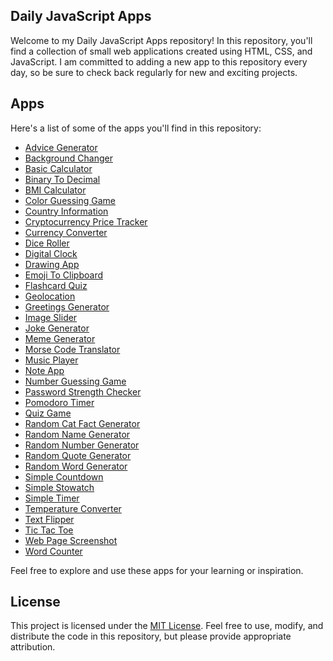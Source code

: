 ## Daily JavaScript Apps

Welcome to my Daily JavaScript Apps repository! In this repository, you'll find a collection of small web applications created using HTML, CSS, and JavaScript. I am committed to adding a new app to this repository every day, so be sure to check back regularly for new and exciting projects.

## Apps

Here's a list of some of the apps you'll find in this repository:

- [Advice Generator](https://github.com/M1chU02/EveryDayCode/tree/main/Advice-Generator)
- [Background Changer](https://github.com/M1chU02/EveryDayCode/tree/main/Background-changer)
- [Basic Calculator](https://github.com/M1chU02/EveryDayCode/tree/main/Basic-Calculator)
- [Binary To Decimal](https://github.com/M1chU02/EveryDayCode/tree/main/Binary-To-Decimal)
- [BMI Calculator](https://github.com/M1chU02/EveryDayCode/tree/main/BMI-Calculator)
- [Color Guessing Game](https://github.com/M1chU02/EveryDayCode/tree/main/Color-Guessing-Game)
- [Country Information](https://github.com/M1chU02/EveryDayCode/tree/main/Country-Information)
- [Cryptocurrency Price Tracker](https://github.com/M1chU02/EveryDayCode/tree/main/Cryptocurrency-Price-Tracker)
- [Currency Converter](https://github.com/M1chU02/EveryDayCode/tree/main/Currency-Converter)
- [Dice Roller](https://github.com/M1chU02/EveryDayCode/tree/main/Dice-Roller)
- [Digital Clock](https://github.com/M1chU02/EveryDayCode/tree/main/Digital-clock)
- [Drawing App](https://github.com/M1chU02/EveryDayCode/tree/main/Drawing-App)
- [Emoji To Clipboard](https://github.com/M1chU02/EveryDayCode/tree/main/Emoji-To-ClipBoard)
- [Flashcard Quiz](https://github.com/M1chU02/EveryDayCode/tree/main/Flashcard-Quiz)
- [Geolocation](https://github.com/M1chU02/EveryDayCode/tree/main/Geolocation)
- [Greetings Generator](https://github.com/M1chU02/EveryDayCode/tree/main/Greetings-generator)
- [Image Slider](https://github.com/M1chU02/EveryDayCode/tree/main/Image-Slider)
- [Joke Generator](https://github.com/M1chU02/EveryDayCode/tree/main/Joke-Generator)
- [Meme Generator](https://github.com/M1chU02/EveryDayCode/tree/main/Meme-Generator)
- [Morse Code Translator](https://github.com/M1chU02/EveryDayCode/tree/main/Morse-Code-Translator)
- [Music Player](https://github.com/M1chU02/EveryDayCode/tree/main/Music-Player)
- [Note App](https://github.com/M1chU02/EveryDayCode/tree/main/Note-App)
- [Number Guessing Game](https://github.com/M1chU02/EveryDayCode/tree/main/Number-Guessing)
- [Password Strength Checker](https://github.com/M1chU02/EveryDayCode/tree/main/Password-Strngth-Checker)
- [Pomodoro Timer](https://github.com/M1chU02/EveryDayCode/tree/main/Pomodoro-Timer)
- [Quiz Game](https://github.com/M1chU02/EveryDayCode/tree/main/Quiz-game)
- [Random Cat Fact Generator](https://github.com/M1chU02/EveryDayCode/tree/main/Random-Cat-Fact-Generator)
- [Random Name Generator](https://github.com/M1chU02/EveryDayCode/tree/main/Random-Name-Generator)
- [Random Number Generator](https://github.com/M1chU02/EveryDayCode/tree/main/Random-number-generator)
- [Random Quote Generator](https://github.com/M1chU02/EveryDayCode/tree/main/Random-Quote-Generator)
- [Random Word Generator](https://github.com/M1chU02/EveryDayCode/tree/main/Random-Word-Generator)
- [Simple Countdown](https://github.com/M1chU02/EveryDayCode/tree/main/Simple-Countdown)
- [Simple Stowatch](https://github.com/M1chU02/EveryDayCode/tree/main/Simple-Stopwatch)
- [Simple Timer](https://github.com/M1chU02/EveryDayCode/tree/main/Simple-Timer)
- [Temperature Converter](https://github.com/M1chU02/EveryDayCode/tree/main/Temperature-Converter)
- [Text Flipper](https://github.com/M1chU02/EveryDayCode/tree/main/Text-Flipper)
- [Tic Tac Toe](https://github.com/M1chU02/EveryDayCode/tree/main/Tic-Tac-Toe)
- [Web Page Screenshot](https://github.com/M1chU02/EveryDayCode/tree/main/Web-Page-Screenshot)
- [Word Counter](https://github.com/M1chU02/EveryDayCode/tree/main/Word-Counter)

Feel free to explore and use these apps for your learning or inspiration.

## License

This project is licensed under the [MIT License](https://opensource.org/license/mit/). Feel free to use, modify, and distribute the code in this repository, but please provide appropriate attribution.
